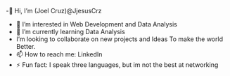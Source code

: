 -👋 Hi, I’m (Joel Cruz)@JjesusCrz
- 👀 I’m interested in Web Development and Data Analysis
- 🌱 I’m currently learning Data Analysis
-  I’m looking to collaborate on new projects and Ideas To make the world Better.
- 📫 How to reach me: LinkedIn
- ⚡ Fun fact: I speak three languages, but im not the best at networking

<!---
JjesusCrz/JjesusCrz is a ✨ special ✨ repository because its `README.md` (this file) appears on your GitHub profile.
You can click the Preview link to take a look at your changes.
--->
